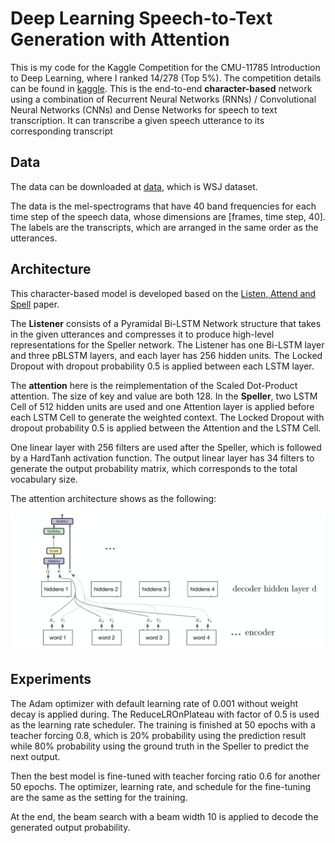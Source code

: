 # Deep Learning Speech-to-Text Generation with Attention

This is my code for the Kaggle Competition for the CMU-11785 Introduction to Deep Learning, where I ranked 14/278 (Top 5%). The competition details can be found in [kaggle](https://www.kaggle.com/c/11-785-s20-hw4p2). This is the end-to-end **character-based** network using a combination of Recurrent Neural Networks (RNNs) / Convolutional Neural Networks (CNNs) and Dense Networks for speech to text transcription. It can transcribe a given speech utterance to its corresponding transcript

## Data

The data can be downloaded at [data](https://www.kaggle.com/c/11-785-s20-hw4p2/data), which is WSJ dataset.

The data is the mel-spectrograms that have 40 band frequencies for each time step of the speech data, whose dimensions are [frames, time step, 40]. The labels are the transcripts, which are arranged in the same order as the utterances.

## Architecture

This character-based model is developed based on the [Listen, Attend and Spell](https://arxiv.org/pdf/1508.01211.pdf) paper.

The **Listener** consists of a Pyramidal Bi-LSTM Network structure that takes in the given utterances and compresses it to produce high-level representations for the Speller network. The Listener has one Bi-LSTM layer and three pBLSTM layers, and each layer has 256 hidden units. The Locked Dropout with dropout probability 0.5 is applied between each LSTM layer.


The **attention** here is the reimplementation of the Scaled Dot-Product attention. The size of key and value are both 128. In the **Speller**, two LSTM Cell of 512 hidden units are used and one Attention layer is applied before each LSTM Cell to generate the weighted context. The Locked Dropout with dropout probability 0.5 is applied between the Attention and the LSTM Cell.

One linear layer with 256 filters are used after the Speller, which is followed by a HardTanh activation function. The output linear layer has 34 filters to generate the output probability matrix, which corresponds to the total vocabulary size.

The attention architecture shows as the following:

![figure](attention.png) 

## Experiments

The Adam optimizer with default learning rate of 0.001 without weight decay is applied during. The ReduceLROnPlateau with factor of 0.5 is used as the learning rate scheduler. The training is finished at 50 epochs with a teacher forcing 0.8, which is 20% probability using the prediction result while 80% probability using the ground truth in the Speller to predict the next output.

Then the best model is fine-tuned with teacher forcing ratio 0.6 for another 50 epochs. The optimizer, learning rate, and schedule for the fine-tuning are the same as the setting for the training.

At the end, the beam search with a beam width 10 is applied to decode the generated output probability.
